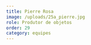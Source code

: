 ```yaml
---
title: Pierre Rosa
image: /uploads/25a_pierre.jpg
role: Produtor de objetos
order: 29
category: equipes
---
```

